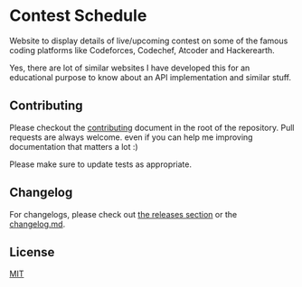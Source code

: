 # Contest Schedule

Website to display details of live/upcoming contest on some of the famous coding platforms like Codeforces,  Codechef, Atcoder and Hackerearth. 

Yes, there are lot of similar websites I have developed this for an educational  purpose to know about an API implementation and similar stuff. 


## Contributing
Please checkout the [contributing](contribution.md) document in the root of the repository. 
Pull requests are always welcome. even if you can help me improving documentation that matters a lot :) 

Please make sure to update tests as appropriate.

## Changelog
For changelogs, please check out [the releases section](https://github.com/samaranand/contest-schedule) or the [changelog.md](CHANGELOG.md).

## License
[MIT](https://choosealicense.com/licenses/mit/)
